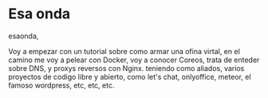 # Esa onda
esaonda, 



Voy a empezar con un tutorial sobre como armar una ofina virtal, en el camino me voy a pelear con Docker, voy a conocer Coreos, trata de enteder sobre DNS, y proxys reversos con Nginx. teniendo como aliados, varios proyectos de codigo libre y abierto, como let's chat, onlyoffice, meteor, el famoso wordpress, etc, etc, etc.



